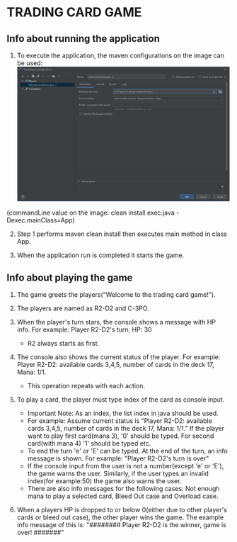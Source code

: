 # TRADING CARD GAME


## Info about running the application

1) To execute the application, the maven configurations on the image can be used:
![maven_config](/mavenConfig.jpg)

(commandLine value on the image: clean install exec:java -Dexec.mainClass=App)

2) Step 1 performs maven clean install then executes main method in class App.

3) When the application run is completed it starts the game.



## Info about playing the game

1) The game greets the players("Welcome to the trading card game!").

2) The players are named as R2-D2 and C-3PO.

3) When the player's turn stars, the console shows a message with HP info. For example: Player R2-D2's turn, HP: 30
    * R2 always starts as first.

4) The console also shows the current status of the player. For example: Player R2-D2: available cards 3,4,5, number of cards in the deck 17, Mana: 1/1.
    * This operation repeats with each action.

5) To play a card, the player must type index of the card as console input.
    * Important Note: As an index, the list index in java should be used.
    * For example: Assume current status is "Player R2-D2: available cards 3,4,5, number of cards in the deck 17, Mana: 1/1."
        If the player want to play first card(mana 3),  '0' should be typed. For second card(with mana 4) '1' should be typed etc.
    * To end the turn 'e' or 'E' can be typed. At the end of the turn, an info message is shown. For example: "Player R2-D2's turn is over"
    * If the console input from the user is not a number(except 'e' or 'E'), the game warns the user. Similarly, if the user types an invalid index(for example:50) the game also warns the user.
    * There are also info messages for the following cases: Not enough mana to play a selected card, Bleed Out case and Overload case.

6) When a players HP is dropped to or below 0(either due to other player's cards or bleed out case), the other player wins the game. The example info message of this is: "######## Player R2-D2 is the winner, game is over! #######"
